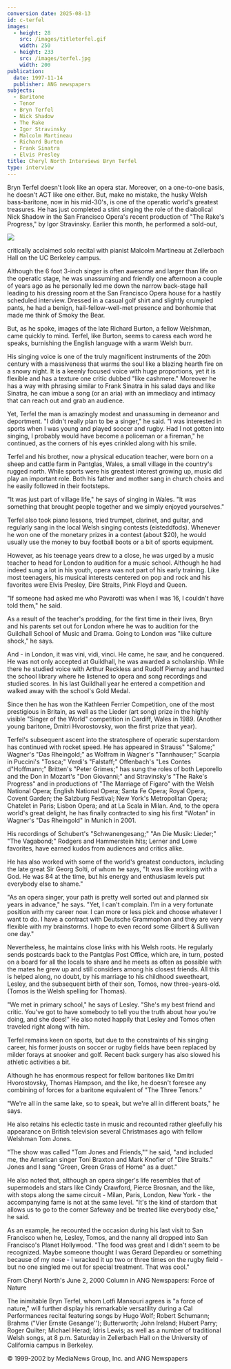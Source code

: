 ```yaml
---
conversion date: 2025-08-13
id: c-terfel
images:
  - height: 28
    src: /images/titleterfel.gif
    width: 250
  - height: 233
    src: /images/terfel.jpg
    width: 200
publication:
  date: 1997-11-14
  publisher: ANG newspapers
subjects:
  - Baritone
  - Tenor
  - Bryn Terfel
  - Nick Shadow
  - The Rake
  - Igor Stravinsky
  - Malcolm Martineau
  - Richard Burton
  - Frank Sinatra
  - Elvis Presley
title: Cheryl North Interviews Bryn Terfel
type: interview
---
```


Bryn Terfel doesn't look like an opera star. Moreover, on a one-to-one basis,
he doesn't ACT like one either. But, make no mistake, the husky Welsh
bass-baritone, now in his mid-30's, is one of the operatic world's greatest
treasures. He has just completed a stint singing the role of the diabolical
Nick Shadow in the San Francisco Opera's recent production of "The Rake's
Progress," by Igor Stravinsky. Earlier this month, he performed a sold-out,

![](/images/terfel.jpg)

critically acclaimed solo recital with pianist Malcolm Martineau at Zellerbach
Hall on the UC Berkeley campus.

Although the 6 foot 3-inch singer is often awesome and larger than life on the
operatic stage, he was unassuming and friendly one afternoon a couple of years
ago as he personally led me down the narrow back-stage hall leading to his
dressing room at the San Francisco Opera house for a hastily scheduled
interview. Dressed in a casual golf shirt and slightly crumpled pants, he had
a benign, hail-fellow-well-met presence and bonhomie that made me think of
Smoky the Bear.

But, as he spoke, images of the late Richard Burton, a fellow Welshman, came
quickly to mind. Terfel, like Burton, seems to caress each word he speaks,
burnishing the English language with a warm Welsh burr.

His singing voice is one of the truly magnificent instruments of the 20th
century with a massiveness that warms the soul like a blazing hearth fire on a
snowy night. It is a keenly focused voice with huge proportions, yet it is
flexible and has a texture one critic dubbed "like cashmere." Moreover he has
a way with phrasing similar to Frank Sinatra in his salad days and like
Sinatra, he can imbue a song (or an aria) with an immediacy and intimacy that
can reach out and grab an audience.

Yet, Terfel the man is amazingly modest and unassuming in demeanor and
deportment.
"I didn't really plan to be a singer," he said. "I was interested in sports
when I was young and played soccer and rugby. Had I not gotten into singing, I
probably would have become a policeman or a fireman," he continued, as the
corners of his eyes crinkled along with his smile.

Terfel and his brother, now a physical education teacher, were born on a sheep
and cattle farm in Pantglas, Wales, a small village in the country's rugged
north. While sports were his greatest interest growing up, music did play an
important role. Both his father and mother sang in church choirs and he easily
followed in their footsteps.

"It was just part of village life," he says of singing in Wales. "It was
something that brought people together and we simply enjoyed yourselves."

Terfel also took piano lessons, tried trumpet, clarinet, and guitar, and
regularly sang in the local Welsh singing contests (eisteddfods). Whenever he
won one of the monetary prizes in a contest (about $20), he would usually use
the money to buy football boots or a bit of sports equipment.

However, as his teenage years drew to a close, he was urged by a music teacher
to head for London to audition for a music school. Although he had indeed sung
a lot in his youth, opera was not part of his early training. Like most
teenagers, his musical interests centered on pop and rock and his favorites
were Elvis Presley, Dire Straits, Pink Floyd and Queen.

"If someone had asked me who Pavarotti was when I was 16, I couldn't have told
them," he said.

As a result of the teacher's prodding, for the first time in their lives, Bryn
and his parents set out for London where he was to audition for the Guildhall
School of Music and Drama. Going to London was "like culture shock," he says.

And - in London, it was vini, vidi, vinci. He came, he saw, and he conquered.
He was not only accepted at Guildhall, he was awarded a scholarship. While
there he studied voice with Arthur Reckless and Rudolf Piernay and haunted the
school library where he listened to opera and song recordings and studied
scores. In his last Guildhall year he entered a competition and walked away
with the school's Gold Medal.

Since then he has won the Kathleen Ferrier Competition, one of the most
prestigious in Britain, as well as the Lieder (art song) prize in the highly
visible "Singer of the World" competition in Cardiff, Wales in 1989. (Another
young baritone, Dmitri Hvorostovsky, won the first prize that year).

Terfel's subsequent ascent into the stratosphere of operatic superstardom has
continued with rocket speed. He has appeared in Strauss" "Salome;" Wagner's
"Das Rheingold;" as Wolfram in Wagner's "Tannhauser;" Scarpia in Puccini's
"Tosca;" Verdi's "Falstaff;" Offenbach's "Les Contes d"Hoffmann;" Britten's
"Peter Grimes;" has sung the roles of both Leporello and the Don in Mozart's
"Don Giovanni;" and Stravinsky's "The Rake's Progress" and in productions of
"The Marriage of Figaro" with the Welsh National Opera; English National
Opera; Santa Fe Opera; Royal Opera, Covent Garden; the Salzburg Festival; New
York's Metropolitan Opera; Chatelet in Paris; Lisbon Opera; and at La Scala in
Milan. And, to the opera world's great delight, he has finally contracted to
sing his first "Wotan" in Wagner's "Das Rheingold" in Munich in 2001.

His recordings of Schubert's "Schwanengesang;" "An Die Musik: Lieder;" "The
Vagabond;" Rodgers and Hammerstein hits; Lerner and Lowe favorites, have
earned kudos from audiences and critics alike.

He has also worked with some of the world's greatest conductors, including the
late great Sir Georg Solti, of whom he says, "It was like working with a God.
He was 84 at the time, but his energy and enthusiasm levels put everybody else
to shame."

"As an opera singer, your path is pretty well sorted out and planned six years
in advance," he says. "Yet, I can't complain. I'm in a very fortunate position
with my career now. I can more or less pick and choose whatever I want to do.
I have a contract with Deutsche Grammophon and they are very flexible with my
brainstorms. I hope to even record some Gilbert & Sullivan one day."

Nevertheless, he maintains close links with his Welsh roots. He regularly
sends postcards back to the Pantglas Post Office, which are, in turn, posted
on a board for all the locals to share and he meets as often as possible with
the mates he grew up and still considers among his closest friends. All this
is helped along, no doubt, by his marriage to his childhood sweetheart,
Lesley, and the subsequent birth of their son, Tomos, now three-years-old.
(Tomos is the Welsh spelling for Thomas).

"We met in primary school," he says of Lesley. "She's my best friend and
critic. You've got to have somebody to tell you the truth about how you're
doing, and she does!" He also noted happily that Lesley and Tomos often
traveled right along with him.

Terfel remains keen on sports, but due to the constraints of his singing
career, his former jousts on soccer or rugby fields have been replaced by
milder forays at snooker and golf. Recent back surgery has also slowed his
athletic activities a bit.

Although he has enormous respect for fellow baritones like Dmitri
Hvorostovsky, Thomas Hampson, and the like, he doesn't foresee any combining
of forces for a baritone equivalent of "The Three Tenors."

"We're all in the same lake, so to speak, but we're all in different boats,"
he says.

He also retains his eclectic taste in music and recounted rather gleefully his
appearance on British television several Christmases ago with fellow Welshman
Tom Jones.

"The show was called "Tom Jones and Friends,"" he said, "and included me, the
American singer Toni Braxton and Mark Knofler of "Dire Straits." Jones and I
sang "Green, Green Grass of Home" as a duet."

He also noted that, although an opera singer's life resembles that of
supermodels and stars like Cindy Crawford, Pierce Brosnan, and the like, with
stops along the same circuit - Milan, Paris, London, New York - the
accompanying fame is not at the same level. "It's the kind of stardom that
allows us to go to the corner Safeway and be treated like everybody else," he
said.

As an example, he recounted the occasion during his last visit to San
Francisco when he, Lesley, Tomos, and the nanny all dropped into San
Francisco's Planet Hollywood. "The food was great and I didn't seem to be
recognized. Maybe someone thought I was Gerard Depardieu or something because
of my nose - I wracked it up two or three times on the rugby field - but no
one singled me out for special treatment. That was cool."

From Cheryl North's June 2, 2000 Column in ANG Newspapers: Force of Nature

The inimitable Bryn Terfel, whom Lotfi Mansouri agrees is "a force of nature,"
will further display his remarkable versatility during a Cal Performances
recital featuring songs by Hugo Wolf; Robert Schumann; Brahms ("Vier Ernste
Gesange''); Butterworth; John Ireland; Hubert Parry; Roger Quilter; Michael
Herad; Idris Lewis; as well as a number of traditional Welsh songs, at 8 p.m.
Saturday in Zellerbach Hall on the University of California campus in
Berkeley.

© 1999-2002 by MediaNews Group, Inc. and ANG Newspapers
